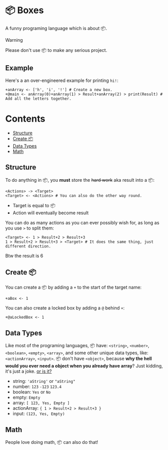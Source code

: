 # 📦 Boxes
A funny programing language which is about 📦.

> [!WARNING]
> Please don't use 📦 to make any serious project.

## Example
Here's a an over-engineered example for printing `hi!`:
```
+anArray <- ['h', 'i', '!'] # Create a new box.
+@main <- anArray(0)+anArray(1) > Result+anArray(2) > print(Result) # Add all the letters together.
```

# Contents
* [Structure](#structure)
* [Create 📦](#create)
* [Data Types](#data-types)
* [Math](#math)

## Structure
To do anything in 📦, you **must** store the ~~hard work~~ aka result into a 📦:
```
<Actions> -> <Target>
<Target> <- <Actions> # You can also do the other way round.
```
* Target is equal to 📦
* Action will eventually become result

You can do as many actions as you can ever possibly wish for, as long as you use `>` to split them:
```
<Target> <- 1 > Result+2 > Result+3
1 > Result+2 > Result+3 > <Target> # It does the same thing, just different direction.
```
Btw the result is 6

## Create 📦
You can create a 📦 by adding a `+` to the start of the target name:
```
+aBox <- 1
```
You can also create a locked box by adding a `@` behind `+`:
```
+@aLockedBox <- 1
```

## Data Types
Like most of the programing languages, 📦 have: `<string>`, `<number>`, `<boolean>`, `<empty>`, `<array>`, and some other unique data types, like: `<actionArray>`, `<input>`. 📦 don't have `<object>`, because **why the hell would you ever need a object when you already have array**? Just kidding, it's just a joke. [or is it?](https://youtu.be/TN25ghkfgQA?si=4LEfLodD4PVCsSpI&t=2)

* string: `'aString'` or `"aString"`
* number: `123` `-123` `123.4`
* boolean: `Yes` or `No`
* empty: `Empty`
* array: `[ 123, Yes, Empty ]`
* actionArray: `{ 1 > Result+2 > Result+3 }`
* input: `(123, Yes, Empty)`
  
## Math
People love doing math, 📦 can also do that!
